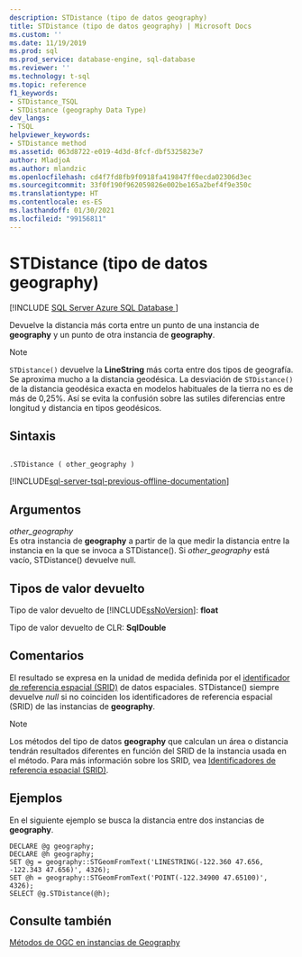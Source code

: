 ```yaml
---
description: STDistance (tipo de datos geography)
title: STDistance (tipo de datos geography) | Microsoft Docs
ms.custom: ''
ms.date: 11/19/2019
ms.prod: sql
ms.prod_service: database-engine, sql-database
ms.reviewer: ''
ms.technology: t-sql
ms.topic: reference
f1_keywords:
- STDistance_TSQL
- STDistance (geography Data Type)
dev_langs:
- TSQL
helpviewer_keywords:
- STDistance method
ms.assetid: 063d8722-e019-4d3d-8fcf-dbf5325823e7
author: MladjoA
ms.author: mlandzic
ms.openlocfilehash: cd4f7fd8fb9f0918fa419847ff0ecda02306d3ec
ms.sourcegitcommit: 33f0f190f962059826e002be165a2bef4f9e350c
ms.translationtype: HT
ms.contentlocale: es-ES
ms.lasthandoff: 01/30/2021
ms.locfileid: "99156811"
---
```

# <a name="stdistance-geography-data-type"></a>STDistance (tipo de datos geography)
[!INCLUDE [SQL Server Azure SQL Database ](../../includes/applies-to-version/sql-asdb.md)]

  Devuelve la distancia más corta entre un punto de una instancia de **geography** y un punto de otra instancia de **geography**.  
  
> [!NOTE]  
>  `STDistance()` devuelve la **LineString** más corta entre dos tipos de geografía. Se aproxima mucho a la distancia geodésica. La desviación de `STDistance()` de la distancia geodésica exacta en modelos habituales de la tierra no es de más de 0,25%. Así se evita la confusión sobre las sutiles diferencias entre longitud y distancia en tipos geodésicos.  
  
## <a name="syntax"></a>Sintaxis  
  
```  
  
.STDistance ( other_geography )  
```  
  
[!INCLUDE[sql-server-tsql-previous-offline-documentation](../../includes/sql-server-tsql-previous-offline-documentation.md)]

## <a name="arguments"></a>Argumentos
 *other_geography*  
 Es otra instancia de **geography** a partir de la que medir la distancia entre la instancia en la que se invoca a STDistance(). Si *other_geography* está vacío, STDistance() devuelve null.  
  
## <a name="return-types"></a>Tipos de valor devuelto  
 Tipo de valor devuelto de [!INCLUDE[ssNoVersion](../../includes/ssnoversion-md.md)]: **float**  
  
 Tipo de valor devuelto de CLR: **SqlDouble**  
  
## <a name="remarks"></a>Comentarios  
 El resultado se expresa en la unidad de medida definida por el [identificador de referencia espacial &#40;SRID&#41;](../../relational-databases/spatial/spatial-reference-identifiers-srids.md) de datos espaciales.
STDistance() siempre devuelve *null* si no coinciden los identificadores de referencia espacial (SRID) de las instancias de **geography**.  
  
> [!NOTE]  
>  Los métodos del tipo de datos **geography** que calculan un área o distancia tendrán resultados diferentes en función del SRID de la instancia usada en el método. Para más información sobre los SRID, vea [Identificadores de referencia espacial &#40;SRID&#41;](../../relational-databases/spatial/spatial-reference-identifiers-srids.md).  
  
## <a name="examples"></a>Ejemplos  
 En el siguiente ejemplo se busca la distancia entre dos instancias de **geography**.  
  
```  
DECLARE @g geography;  
DECLARE @h geography;  
SET @g = geography::STGeomFromText('LINESTRING(-122.360 47.656, -122.343 47.656)', 4326);  
SET @h = geography::STGeomFromText('POINT(-122.34900 47.65100)', 4326);  
SELECT @g.STDistance(@h);  
```  
  
## <a name="see-also"></a>Consulte también  
 [Métodos de OGC en instancias de Geography](../../t-sql/spatial-geography/ogc-methods-on-geography-instances.md)  
  
  
